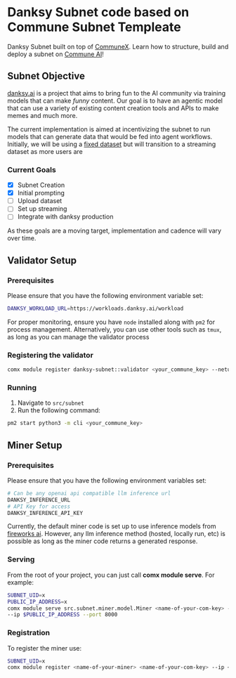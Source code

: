 # Danksy Subnet code based on Commune Subnet Templeate

Danksy Subnet built on top of [CommuneX](https://github.com/agicommies/communex).
Learn how to structure, build and deploy a subnet on [Commune AI](https://communeai.org/)!

## Subnet Objective

[danksy.ai](https://danksy.ai) is a project that aims to bring fun to the AI community via training models that can make _funny_ content. 
Our goal is to have an agentic model that can use a variety of existing content creation tools and APIs to make memes and much more.

The current implementation is aimed at incentivizing the subnet to run models that can generate data that would be fed into agent workflows.
Initially, we will be using a [fixed dataset](https://huggingface.co/datasets/dknoller/danksy-dataset) but will transition to a streaming dataset as more users are  

### Current Goals
- [x] Subnet Creation
- [x] Initial prompting
- [ ] Upload dataset
- [ ] Set up streaming
- [ ] Integrate with danksy production

As these goals are a moving target, implementation and cadence will vary over time. 

## Validator Setup


### Prerequisites

Please ensure that you have the following environment variable set:
```sh
DANKSY_WORKLOAD_URL=https://workloads.danksy.ai/workload
```

For proper monitoring, ensure you have `node` installed along with `pm2` for process management. 
Alternatively, you can use other tools such as `tmux`, as long as you can manage the validator process 

### Registering the validator
```sh
comx module register danksy-subnet::validator <your_commune_key> --netuid 4
```


### Running
1. Navigate to `src/subnet`
2. Run the following command:

```sh
pm2 start python3 -m cli <your_commune_key>
```

## Miner Setup

### Prerequisites
Please ensure that you have the following environment variables set:
```sh
# Can be any openai api compatible llm inference url
DANKSY_INFERENCE_URL 
# API Key for access
DANKSY_INFERENCE_API_KEY
```
Currently, the default miner code is set up to use inference models from [fireworks ai](https://fireworks.ai/). However, any llm inference method (hosted, locally run, etc) is possible as long as the miner code returns a generated response.

### Serving

From the root of your project, you can just call **comx module serve**. For example:

```sh
SUBNET_UID=x
PUBLIC_IP_ADDRESS=x
comx module serve src.subnet.miner.model.Miner <name-of-your-com-key> --subnets-whitelist $SUBNET_UID \
--ip $PUBLIC_IP_ADDRESS --port 8000
```

### Registration


To register the miner use:
```sh
SUBNET_UID=x
comx module register <name-of-your-miner> <name-of-your-com-key> --ip <your-ip-of-the-server> --port 8000 --netuid $SUBNET_UID  
```